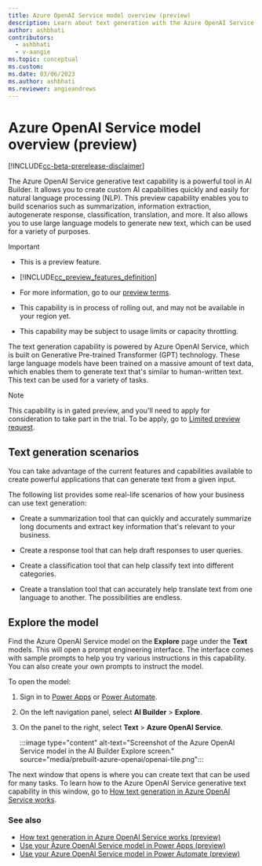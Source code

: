 ```yaml
---
title: Azure OpenAI Service model overview (preview)
description: Learn about text generation with the Azure OpenAI Service prebuilt AI Builder model.
author: ashbhati
contributors:
  - ashbhati
  - v-aangie
ms.topic: conceptual
ms.custom: 
ms.date: 03/06/2023
ms.author: ashbhati
ms.reviewer: angieandrews
---
```


# Azure OpenAI Service model overview (preview)

[!INCLUDE[cc-beta-prerelease-disclaimer](./includes/cc-beta-prerelease-disclaimer.md)]

The Azure OpenAI Service generative text capability is a powerful tool in AI Builder. It allows you to create custom AI capabilities quickly and easily for natural language processing (NLP). This preview capability enables you to build scenarios such as summarization, information extraction, autogenerate response, classification, translation, and more. It also allows you to use large language models to generate new text, which can be used for a variety of purposes.

> [!IMPORTANT]
>
> - This is a preview feature.
>
> - [!INCLUDE[cc_preview_features_definition](includes/cc-preview-features-definition.md)]
>
> - For more information, go to our [preview terms](https://go.microsoft.com/fwlink/?linkid=2189520).
>
> - This capability is in process of rolling out, and may not be available in your region yet.
>
> - This capability  may be subject to usage limits or capacity throttling.

The text generation capability is powered by Azure OpenAI Service, which is built on Generative Pre-trained Transformer (GPT) technology. These large language models have been trained on a massive amount of text data, which enables them to generate text that's similar to human-written text. This text can be used for a variety of tasks.

>[!NOTE]
>
> This capability is in gated preview, and you'll need to apply for consideration to take part in the trial. To be apply, go to [Limited preview request](https://forms.office.com/Pages/ResponsePage.aspx?id=v4j5cvGGr0GRqy180BHbR2LogRPRiTJDo1Rd8KnmcFRUMzlLTDZVQlJKSzNIWkVCMzE0VDFYVzk2QS4u).

## Text generation scenarios

You can take advantage of the current features and capabilities available to create powerful applications that can generate text from a given input. 

The following list provides some real-life scenarios of how your business can use text generation:

- Create a summarization tool that can quickly and accurately summarize long documents and extract key information that's relevant to your business.

- Create a response tool that can help draft responses to user queries.

- Create a classification tool that can help classify text into different categories.

- Create a translation tool that can accurately help translate text from one language to another. The possibilities are endless. 

## Explore the model

Find the Azure OpenAI Service model on the **Explore** page under the **Text** models. This will open a prompt engineering interface. The interface comes with sample prompts to help you try various instructions in this capability. You can also create your own prompts to instruct the model.

To open the model:

1. Sign in to [Power Apps](https://make.powerapps.com) or [Power Automate](https://make.powerautomate.com).

1. On the left navigation panel, select **AI Builder** > **Explore**.

1. On the panel to the right, select **Text** > **Azure OpenAI Service**.

    :::image type="content" alt-text="Screenshot of the Azure OpenAI Service model in the AI Builder Explore screen." source="media/prebuilt-azure-openai/openai-tile.png":::

The next window that opens is where you can create text that can be used for many tasks. To learn how to the Azure OpenAI Service generative text capability in this window, go to [How text generation in Azure OpenAI Service works](azure-openai-textgen.md).

### See also

- [How text generation in Azure OpenAI Service works (preview)](azure-openai-textgen.md)
- [Use your Azure OpenAI Service model in Power Apps (preview)](azure-openai-model-papp.md)
- [Use your Azure OpenAI Service model in Power Automate (preview)](azure-openai-model-pauto.md)
